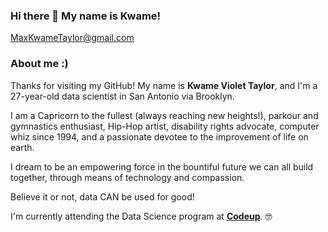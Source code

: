 ### Hi there 👋 My name is Kwame!

<!--
**KwameTaylor/KwameTaylor** is a ✨ _special_ ✨ repository because its `README.md` (this file) appears on your GitHub profile.

Here are some ideas to get you started:

- 🔭 I’m currently working on ...
- 🌱 I’m currently learning ...
- 👯 I’m looking to collaborate on ...
- 🤔 I’m looking for help with ...
- 💬 Ask me about ...
- 📫 How to reach me: <https://mail.google.com/a/github.com/?view=cm&fs=1&to=MaxKwameTaylor@gmail.com>MaxKwameTaylor@gmail.com</a>
- 😄 Pronouns: they/them
- ⚡ Fun fact: I'm hypermobile, which means I can contort my body in ways most people can't. Still trying to find a good use for this skill. 🤔
-->

<a href="https://mail.google.com/a/github.com/?view=cm&fs=1&to=rosemary.arce@seagate.com">MaxKwameTaylor@gmail.com</a>

### About me :)
Thanks for visiting my GitHub! My name is **Kwame Violet Taylor**, and I'm a 27-year-old data scientist in San Antonio via Brooklyn.

I am a Capricorn to the fullest (always reaching new heights!), parkour and gymnastics enthusiast, Hip-Hop artist, disability rights advocate, computer whiz since 1994, and a passionate devotee to the improvement of life on earth.

I dream to be an empowering force in the bountiful future we can all build together, through means of technology and compassion.

Believe it or not, data CAN be used for good!

I'm currently attending the Data Science program at <a href="https://codeup.com/ds-admissions/"><b>Codeup</b></a>. 🤓
